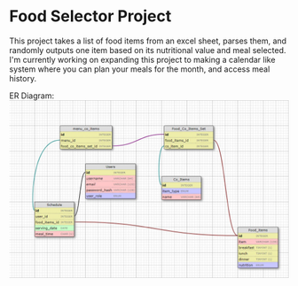 # Food Selector Project

This project takes a list of food items from an excel sheet, parses them, and randomly outputs one item based on its nutritional value and meal selected. 
I'm currently working on expanding this project to making a calendar like system where you can plan your meals for the month, and access meal history.

ER Diagram: 
![Planned project structure](er_diagram.jpg)